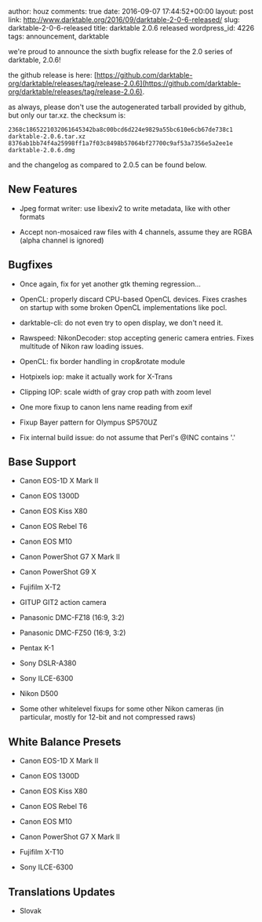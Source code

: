 author: houz
comments: true
date: 2016-09-07 17:44:52+00:00
layout: post
link: http://www.darktable.org/2016/09/darktable-2-0-6-released/
slug: darktable-2-0-6-released
title: darktable 2.0.6 released
wordpress_id: 4226
tags: announcement, darktable

we're proud to announce the sixth bugfix release for the 2.0 series of darktable, 2.0.6!

the github release is here: [https://github.com/darktable-org/darktable/releases/tag/release-2.0.6](https://github.com/darktable-org/darktable/releases/tag/release-2.0.6).

as always, please don't use the autogenerated tarball provided by github, but only our tar.xz. the checksum is:

    
    2368c1865221032061645342ba8c00bcd6d224e9829a55bc610e6cb67de738c1  darktable-2.0.6.tar.xz
    8376ab1bb74f4a25998ff1a7f03c8498b57064bf27700c9af53a7356e5a2ee1e  darktable-2.0.6.dmg
    


and the changelog as compared to 2.0.5 can be found below.


## New Features





 	
  * Jpeg format writer: use libexiv2 to write metadata, like with other formats

 	
  * Accept non-mosaiced raw files with 4 channels, assume they are RGBA (alpha channel is ignored)




## Bugfixes





 	
  * Once again, fix for yet another gtk theming regression...

 	
  * OpenCL: properly discard CPU-based OpenCL devices. Fixes crashes on startup with some broken OpenCL implementations like pocl.

 	
  * darktable-cli: do not even try to open display, we don't need it.

 	
  * Rawspeed: NikonDecoder: stop accepting generic camera entries. Fixes multitude of Nikon raw loading issues.

 	
  * OpenCL: fix border handling in crop&rotate module

 	
  * Hotpixels iop: make it actually work for X-Trans

 	
  * Clipping IOP: scale width of gray crop path with zoom level

 	
  * One more fixup to canon lens name reading from exif

 	
  * Fixup Bayer pattern for Olympus SP570UZ

 	
  * Fix internal build issue: do not assume that Perl's @INC contains '.'




## Base Support





 	
  * Canon EOS-1D X Mark II

 	
  * Canon EOS 1300D

 	
  * Canon EOS Kiss X80

 	
  * Canon EOS Rebel T6

 	
  * Canon EOS M10

 	
  * Canon PowerShot G7 X Mark II

 	
  * Canon PowerShot G9 X

 	
  * Fujifilm X-T2

 	
  * GITUP GIT2 action camera

 	
  * Panasonic DMC-FZ18 (16:9, 3:2)

 	
  * Panasonic DMC-FZ50 (16:9, 3:2)

 	
  * Pentax K-1

 	
  * Sony DSLR-A380

 	
  * Sony ILCE-6300

 	
  * Nikon D500

 	
  * Some other whitelevel fixups for some other Nikon cameras (in particular, mostly for 12-bit and not compressed raws)




## White Balance Presets





 	
  * Canon EOS-1D X Mark II

 	
  * Canon EOS 1300D

 	
  * Canon EOS Kiss X80

 	
  * Canon EOS Rebel T6

 	
  * Canon EOS M10

 	
  * Canon PowerShot G7 X Mark II

 	
  * Fujifilm X-T10

 	
  * Sony ILCE-6300




## Translations Updates





 	
  * Slovak


